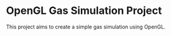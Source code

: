 OpenGL Gas Simulation Project 
=============================

This project aims to create a simple gas simulation using OpenGL.
